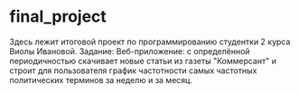 # final_project
Здесь лежит итоговой проект по программированию студентки 2 курса Виолы Ивановой.
Задание: Веб-приложение: с определённой периодичностью скачивает новые статьи из газеты "Коммерсант" и строит для пользователя график частотности самых частотных политических терминов за неделю и за месяц.
